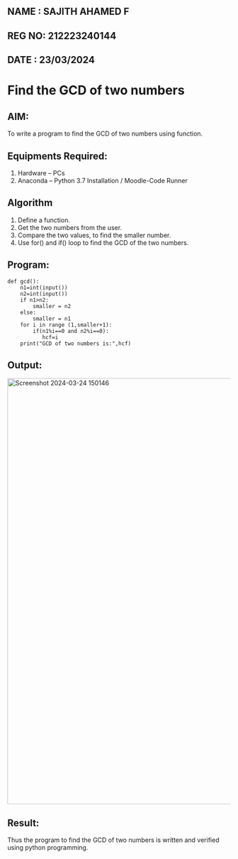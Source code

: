 ## NAME : SAJITH AHAMED F
## REG NO: 212223240144
## DATE : 23/03/2024

# Find the GCD of two numbers

## AIM:
To write a program to find the GCD of two numbers using function.

## Equipments Required:
1. Hardware – PCs
2. Anaconda – Python 3.7 Installation / Moodle-Code Runner

## Algorithm
1. Define a function.
2. Get the two numbers from the user.
3. Compare the two values, to find the smaller number.
4. Use for() and if() loop to find the GCD of the two numbers.

## Program:
```
def gcd():
    n1=int(input())
    n2=int(input())
    if n1>n2:
        smaller = n2
    else:
        smaller = n1
    for i in range (1,smaller+1):
        if(n1%i==0 and n2%i==0):
           hcf=i
    print("GCD of two numbers is:",hcf)

```

## Output:
<img width="960" alt="Screenshot 2024-03-24 150146" src="https://github.com/Sajith-28/GCD-of-two-numbers/assets/149937471/5dc8ecca-5aa8-4ad4-ac57-688afa11cc49">



## Result:
Thus the program to find the GCD of two numbers is written and verified using python programming.

